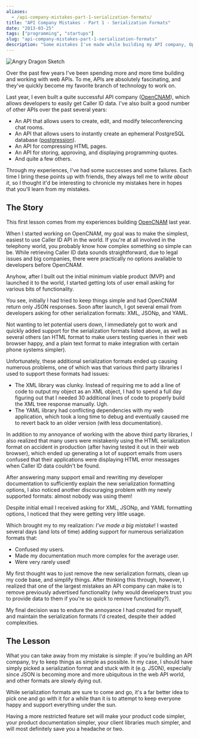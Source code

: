 ```yaml
---
aliases:
  - /api-company-mistakes-part-1-serialization-formats/
title: "API Company Mistakes - Part 1 - Serialization Formats"
date: "2013-03-25"
tags: ["programming", "startups"]
slug: "api-company-mistakes-part-1-serialization-formats"
description: "Some mistakes I've made while building my API company, OpenCNAM."
---
```



![Angry Dragon Sketch][]


Over the past few years I've been spending more and more time building and
working with web APIs.  To me, APIs are absolutely fascinating, and they've
quickly become my favorite branch of technology to work on.

Last year, I even built a quite successful API company ([OpenCNAM][]), which
allows developers to easily get Caller ID data.  I've also built a good number
of other APIs over the past several years:

- An API that allows users to create, edit, and modify teleconferencing
  chat rooms.
- An API that allows users to instantly create an ephemeral PostgreSQL database
  ([postgression][]).
- An API for compressing HTML pages.
- An API for storing, approving, and displaying programming quotes.
- And quite a few others.

Through my experiences, I've had some successes and some failures.  Each time I
bring these points up with friends, they always tell me to *write about it*, so
I thought it'd be interesting to chronicle my mistakes here in hopes that
you'll learn from my mistakes.


## The Story

This first lesson comes from my experiences building [OpenCNAM][] last year.

When I started working on OpenCNAM, my goal was to make the simplest, easiest to
use Caller ID API in the world.  If you're at all involved in the telephony
world, you probably know how complex something so simple can be.  While
retrieving Caller ID data sounds straightforward, due to legal issues and big
companies, there were practically no options available to developers before
OpenCNAM.

Anyhow, after I built out the initial minimum viable product (MVP) and launched
it to the world, I started getting lots of user email asking for various bits of
functionality.

You see, initially I had tried to keep things simple and had OpenCNAM return
only JSON responses.  Soon after launch, I got several email from developers
asking for other serialization formats: XML, JSONp, and YAML.

Not wanting to let potential users down, I immediately got to work and quickly
added support for the serialization formats listed above, as well as several
others (an HTML format to make users testing queries in their web browser
happy, and a plain text format to make integration with certain phone systems
simpler).

Unfortunately, these additional serialization formats ended up causing numerous
problems, one of which was that various third party libraries I used to support
these formats had issues:

-   The XML library was clunky.  Instead of requiring me to add a line of code
    to output my object as an XML object, I had to spend a full day figuring
    out that I needed 30 additional lines of code to properly build the XML
    tree response manually.  Ugh.
-   The YAML library had conflicting dependencies with my web application, which
    took a long time to debug and eventually caused me to revert back to an
    older version (with less documentation).

In addition to my annoyance of working with the above third party libraries, I
also realized that many users were mistakenly using the HTML serialization
format on accident in production (after having tested it out in their web
browser), which ended up generating a lot of support emails from users confused
that their applications were displaying HTML error messages when Caller ID data
couldn't be found.

After answering many support email and rewriting my developer documentation to
sufficiently explain the new serialization formatting options, I also noticed
another discouraging problem with my newly supported formats: almost nobody was
using them!

Despite initial email I received asking for XML, JSONp, and YAML formatting
options, I noticed that they were getting very little usage.

Which brought my to my realization: *I've made a big mistake*!  I wasted several
days (and lots of time) adding support for numerous serialization formats that:

- Confused my users.
- Made my documentation much more complex for the average user.
- Were very rarely used!

My first thought was to just remove the new serialization formats, clean up my
code base, and simplify things.  After thinking this through, however, I
realized that one of the largest mistakes an API company can make is to remove
previously advertised functionality (why would developers trust you to provide
data to them if you're so quick to remove functionality?).

My final decision was to endure the annoyance I had created for myself, and
maintain the serialization formats I'd created, despite their added
complexities.


## The Lesson

What you can take away from my mistake is simple: if you're building an API
company, try to keep things as simple as possible.  In my case, I should have
simply picked a serialization format and stuck with it (e.g. JSON), especially
since JSON is becoming more and more ubiquitous in the web API world, and other
formats are slowly dying out.

While serialization formats are sure to come and go, it's a far better idea to
pick one and go with it for a while than it is to attempt to keep everyone
happy and support everything under the sun.

Having a more restricted feature set will make your product code simpler, your
product documentation simpler, your client libraries much simpler, and will most
definitely save you a headache or two.


  [Angry Dragon Sketch]: /static/images/2013/angry-dragon-sketch.png "Angry Dragon Sketch"
  [OpenCNAM]: https://www.opencnam.com/ "OpenCNAM - A Simple Caller ID API"
  [postgression]: http://www.postgression.com/ "A PostgreSQL Database for Every Test Case"

